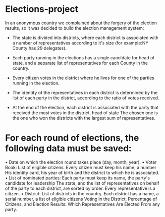 # Elections-project

In an anonymous country we complained about the forgery of the election results, so it was decided to build the election management system:

- The state is divided into districts, where each district is associated with a number of representatives according to it's size (for example:NY County has 29 delegates).

- Each party running in the elections has a single candidate for head of state, and a separate list of representatives for each County in the country. 

- Every citizen votes in the district where he lives for one of the parties running in the election.

- The identity of the representatives in each district is determined by the list of each party in the district, according to the ratio of votes received.

- At the end of the election, each district is associated with the party that received the most votes in the district. head of state
The chosen one is the one who won the districts with the largest sum of representatives.

# For each round of elections, the following data must be saved:

• Date on which the election round takes place (day, month, year).
• Voter Book: List of eligible citizens. Every citizen must keep his name, a number His identity card, his year of birth and the district to which he is associated.
• List of nominated parties: Each party must keep its name, the party's candidate for leadership The state, and the list of representatives on behalf of the party to each district, are sorted by order. Every representative is a citizen.
• District: List of districts in the country. Each district has a name, a serial number, a list of eligible citizens
Voting in the District, Percentage of Citizens, and Election Results: Which Representatives Are Elected
From any party.
